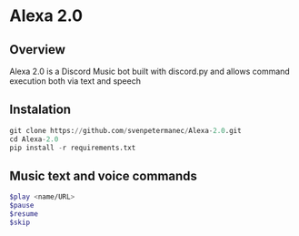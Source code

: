 # Alexa 2.0

## Overview

Alexa 2.0 is a Discord Music bot built with discord.py and allows command execution both via text and speech 

## Instalation

```python
git clone https://github.com/svenpetermanec/Alexa-2.0.git
cd Alexa-2.0
pip install -r requirements.txt
```

## Music text and voice commands

```bash
$play <name/URL>
$pause
$resume
$skip
```